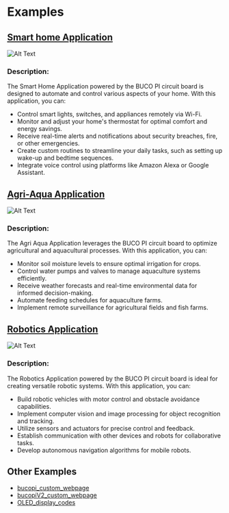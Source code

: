 # Examples

## [Smart home Application](https://github.com/MJBeltran13/BUCO_PI/tree/main/2_examples/1_bucopi_bme280_and_blinking_led)
![Alt Text](https://cdn.pixabay.com/photo/2019/04/03/12/04/home-4100193_1280.jpg)

### Description:
The Smart Home Application powered by the BUCO PI circuit board is designed to automate and control various aspects of your home. With this application, you can:

- Control smart lights, switches, and appliances remotely via Wi-Fi.
- Monitor and adjust your home's thermostat for optimal comfort and energy savings.
- Receive real-time alerts and notifications about security breaches, fire, or other emergencies.
- Create custom routines to streamline your daily tasks, such as setting up wake-up and bedtime sequences.
- Integrate voice control using platforms like Amazon Alexa or Google Assistant.

## [Agri-Aqua Application](https://github.com/MJBeltran13/BUCO_PI/tree/main/2_examples/2_bucopi_relay_control)
![Alt Text](https://cdn.vectorstock.com/i/1000x1000/02/25/smart-greenhouses-agricultural-robots-cartoon-vector-25160225.webp)
### Description:
The Agri Aqua Application leverages the BUCO PI circuit board to optimize agricultural and aquacultural processes. With this application, you can:

- Monitor soil moisture levels to ensure optimal irrigation for crops.
- Control water pumps and valves to manage aquaculture systems efficiently.
- Receive weather forecasts and real-time environmental data for informed decision-making.
- Automate feeding schedules for aquaculture farms.
- Implement remote surveillance for agricultural fields and fish farms.


## [Robotics Application](https://github.com/MJBeltran13/BUCO_PI/tree/main/2_examples/3_bucopi_and_arduino_communication_via_sda_scl)
![Alt Text](https://karakuri.com/assets/media/designs/uploads/sections/articlecomponent/1225x689/ai-and-iot-070803-357177.jpg)
### Description:
The Robotics Application powered by the BUCO PI circuit board is ideal for creating versatile robotic systems. With this application, you can:

- Build robotic vehicles with motor control and obstacle avoidance capabilities.
- Implement computer vision and image processing for object recognition and tracking.
- Utilize sensors and actuators for precise control and feedback.
- Establish communication with other devices and robots for collaborative tasks.
- Develop autonomous navigation algorithms for mobile robots.

## Other Examples
- [bucopi_custom_webpage](https://github.com/MJBeltran13/BUCO_PI/tree/main/2_examples/bucopi-custom-webpage)
- [bucopiV2_custom_webpage](https://github.com/MJBeltran13/BUCO_PI/tree/main/2_examples/bucopiV2-custom-webpage)
- [OLED_display_codes](https://github.com/MJBeltran13/BUCO_PI/tree/main/2_examples/OLED_display_codes)
